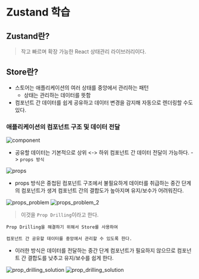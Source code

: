 # Zustand 학습

## Zustand란?

> 작고 빠르며 확장 가능한 React 상태관리 라이브러리이다.

## Store란?

- 스토어는 애플리케이션의 여러 상태를 중앙에서 관리하는 패턴
  - 상태는 관리하는 데이터를 뜻함
- 컴포넌트 간 데이터를 쉽게 공유하고 데이터 변경을 감지해 자동으로 렌더링할 수도 있다.

### 애플리케이션의 컴포넌트 구조 및 데이터 전달

![component](https://somwpkzlplaovldnfahk.supabase.co/storage/v1/object/public/heropy.dev_posts/n74Tgc/s1.png)

- 공유할 데이터는 기본적으로 상위 <-> 하위 컴포넌트 간 데이터 전달이 가능하다. -> `props 방식`

![props](https://somwpkzlplaovldnfahk.supabase.co/storage/v1/object/public/heropy.dev_posts/n74Tgc/s2.png)

- props 방식은 중첩된 컴포넌트 구조에서 불필요하게 데이터를 취급하는 중간 단계의 컴포넌트가 생겨 컴포넌트 간의 결합도가 높아지며 유지/보수가 어려워진다.

![props_problem](https://somwpkzlplaovldnfahk.supabase.co/storage/v1/object/public/heropy.dev_posts/n74Tgc/s3.png)
![props_problem_2](https://somwpkzlplaovldnfahk.supabase.co/storage/v1/object/public/heropy.dev_posts/n74Tgc/s4.png)

> 이것을 `Prop Drilling`이라고 한다.

```
Prop Drilling을 해결하기 위해서 Store를 사용하여

컴포넌트 간 공유할 데이터를 중앙에서 관리할 수 있도록 한다.
```

- 이러한 방식은 데이터를 전달하는 중간 단계 컴포넌트가 필요하지 않으므로 컴포넌트 간 결합도를 낮추고 유지/보수를 쉽게 한다.

![prop_drilling_solution](https://somwpkzlplaovldnfahk.supabase.co/storage/v1/object/public/heropy.dev_posts/n74Tgc/s5.png)
![prop_drilling_solution](https://somwpkzlplaovldnfahk.supabase.co/storage/v1/object/public/heropy.dev_posts/n74Tgc/s6.png)
